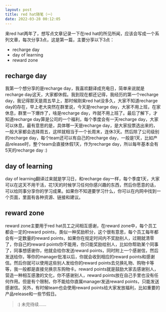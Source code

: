 ```yaml
---
layout: post
title: red hat随笔（一）
date: 2022-03-28 00:12:05
---
```


来red hat两年了，想写点文章记录一下在red hat的所见所闻，应该会写成一个系列文章，每次分享3点，这是第一篇，主要分享以下3点：

- recharge day
- day of learning
- reward zone

## recharge day

我第一个想分享的是recharge day，我喜欢翻译成充电日，简单来说就是recharge day这天，大家都休假。我到现在都还记得，我经历的第一个recharge day，我记得那天是周五早上，那时候刚来red hat没多久，大家不知道recharge day的存在，早上老大突然在群里说，今天是recharge day，大家不用上班，在家休息，群里一下爆炸了，啥是recharge day，咋就不用上班了。最后了解下，才知道recharge day算是公司的一个福利，每个季度会有一天recharge day，大家可以休息。最有意思的是，具体哪一天是recharge day，是大家投票选出来的，一般大家都会选择周五，这样就相当于一个长周末，连休3天。然后除了公司级别的recharge day，每个team还可以有自己的recharge day，一般是1天，比如产品release时，整个team会直接休假1天，作为recharge day，所以每年基本会有5天的recharge day :)

## day of learning

day of learning翻译过来就是学习日，和recharge day一样，每个季度1天，大家可以在这天不用干活，花1天的时候学习任何你感兴趣的东西，然后你愿意的话，可以给同事分享你的学习成果。如果你不知道要学习什么，你可以在内网中找到一个页面，里面有各种资源、链接和建议。

## reward zone

reward zone主要用于red hat员工之间相互感谢，在reward zone中，每个员工都会一定的reward points，类似一种奖励积分，这个很有意思，每个员工每年都会有一定数量的reward points，如果你在规定时间内不奖励别人，过期就清零了，你自己的reward points你不能用，你只能奖励给别人，比如你帮助某个同事了，同事想感谢你，他就会给你发送reward points，同时附上一个感谢信，然后发送给你，等你的manager批准以后，你就会收到相应的reward points和感谢信。然后你就可以使用这些别人发给你的reward points去兑换礼物、购物卡等等，我一般都是直接兑换京东购物卡。reward points就是鼓励大家去感谢别人，营造一种相互感激的文化，你不感谢别人，reward points放在自己手里也没有任何作用。但是有个限制，你不能给你直属manager发送reward points，只能发送感谢信。另外，有时候team也会使用reward points给大家发放福利，比如重要的产品release和一些节假日。

> :) 未完待续......
